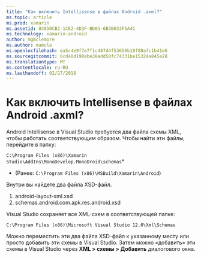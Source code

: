 ```yaml
---
title: "Как включить Intellisense в файлах Android .axml?"
ms.topic: article
ms.prod: xamarin
ms.assetid: 84850CB2-1CE2-4D3F-BD01-6B3B033F5A4C
ms.technology: xamarin-android
author: mgmclemore
ms.author: mamcle
ms.openlocfilehash: ea5c4e9f7e7f1c487d4f53650b10f88afc1b41e6
ms.sourcegitcommit: 6cd40d190abe38edd50fc74331be15324a845a28
ms.translationtype: MT
ms.contentlocale: ru-RU
ms.lasthandoff: 02/27/2018
---
```

# <a name="how-do-i-enable-intellisense-in-android-axml-files"></a>Как включить Intellisense в файлах Android .axml?

Android Intellisense в Visual Studio требуется два файла схемы XML, чтобы работать соответствующим образом. Чтобы найти эти файлы, перейдите в папку:

`C:\Program Files (x86)\Xamarin Studio\AddIns\MonoDevelop.MonoDroid\schemas`*

* (Ранее: `C:\Program Files (x86)\MSBuild\Xamarin\Android`)

Внутри вы найдете два файла XSD-файл.

1. android-layout-xml.xsd
2. schemas.android.com.apk.res.android.xsd

Visual Studio сохраняет все XML-схем в соответствующей папке:

`C:\Program Files (x86)\Microsoft Visual Studio 12.0\Xml\Schemas`

Можно переместить эти два файла XSD-файл к указанному месту или просто добавить эти схемы в Visual Studio. Затем можно «добавить» эти схемы в Visual Studio через **XML > схемы > Добавить** диалогового окна.






